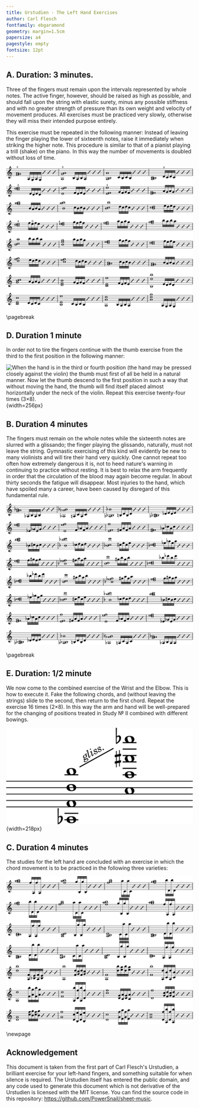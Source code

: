 ```yaml
---
title: Urstudien - The Left Hand Exercises
author: Carl Flesch
fontfamily: ebgaramond
geometry: margin=1.5cm
papersize: a4
pagestyle: empty
fontsize: 12pt
---
```


## A. Duration: 3 minutes.

Three of the fingers must remain upon the intervals represented by whole notes. The active finger, however, should be raised as high as possible, and should fall upon the string with elastic surety, minus any possible stiffness and with no greater strength of pressure than its own weight and velocity of movement produces. All exercises must be practiced very slowly, otherwise they will miss their intended purpose entirely.

This exercise must be repeated in the following manner: Instead of leaving the finger playing the lower of sixteenth notes, raise it immediately when striking the higher note. This procedure is similar to that of a pianist playing a trill (shake) on the piano. In this way the number of movements is doubled without loss of time.

![Exercise A](a.svg)

\pagebreak

## D. Duration 1 minute
  
In order not to tire the fingers continue with the thumb exercise from the third to the first position in the following manner:

![When the hand is in the third or fourth position (the hand may be pressed closely against the violin) the thumb must first of all be held in a natural manner. Now let the thumb descend to the first position in such a way that without moving the hand, the thumb will find itself placed almost horizontally under the neck of the violin. Repeat this exercise twenty-four times (3×8).
](d.png){width=256px}




## B. Duration 4 minutes
  
The fingers must remain on the whole notes while the sixteenth notes are slurred with a glissando; the finger playing the glissando, naturally, must not leave the string. Gymnastic exercising of this kind will evidently be new to many violinists and will tire their hand very quickly. One cannot repeat too often how extremely dangerous it is, not to heed nature's warning in continuing to practice without resting. It is best to relax the arm frequently in order that the circulation of the blood may again become regular. In about thirty seconds the fatigue will disappear. Most injuries to the hand, which have spoiled many a career, have been caused by disregard of this fundamental rule.

![Exercise B](b.svg)

\pagebreak

## E. Duration: 1/2 minute

We now come to the combined exercise of the Wrist and the Elbow. This is how to execute it. Fake the following chords, and (without leaving the strings) slide to the second, then return to the first chord. Repeat the exercise 16 times (2×8). In this way the arm and hand will be well-prepared for the changing of positions treated in Study № II combined with different bowings.

![Exercise E](e.svg){width=218px}

## C. Duration 4 minutes

The studies for the left hand are concluded with an exercise in which the chord movement is to be practiced in the following three varieties:

![Exercise C](c.svg)

\newpage

## Acknowledgement

This document is taken from the first part of Carl Flesch's Urstudien, a brilliant exercise for your left-hand fingers, and something suitable for when silence is required. The Urstudien itself has entered the public domain, and any code used to generate this document which is not derivative of the Urstudien is licensed with the MIT license. You can find the source code in this repository: <https://github.com/PowerSnail/sheet-music>.
